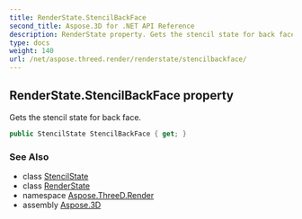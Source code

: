 ```yaml
---
title: RenderState.StencilBackFace
second_title: Aspose.3D for .NET API Reference
description: RenderState property. Gets the stencil state for back face
type: docs
weight: 140
url: /net/aspose.threed.render/renderstate/stencilbackface/
---
```

## RenderState.StencilBackFace property

Gets the stencil state for back face.

```csharp
public StencilState StencilBackFace { get; }
```

### See Also

* class [StencilState](../../stencilstate/)
* class [RenderState](../)
* namespace [Aspose.ThreeD.Render](../../renderstate/)
* assembly [Aspose.3D](../../../)


